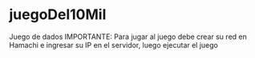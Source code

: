# juegoDel10Mil
Juego de dados
IMPORTANTE: Para jugar al juego debe crear su red en Hamachi e ingresar su IP en el servidor, luego ejecutar el juego

